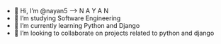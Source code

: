 - 👋 Hi, I’m @nayan5 --> N A Y A N
- 👀 I’m studying Software Engineering
- 🌱 I’m currently learning Python and Django
- 💞️ I’m looking to collaborate on projects related to python and django


<!---
nayan5/nayan5 is a ✨ special ✨ repository because its `README.md` (this file) appears on your GitHub profile.
You can click the Preview link to take a look at your changes.
--->
